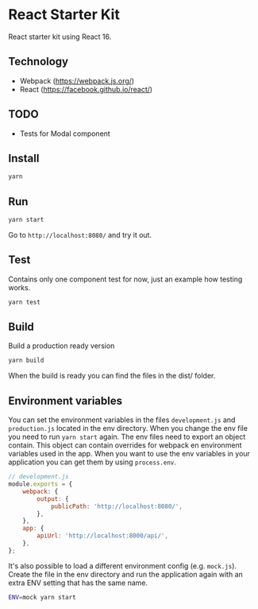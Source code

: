 # React Starter Kit
React starter kit using React 16.

## Technology
- Webpack (https://webpack.js.org/)
- React (https://facebook.github.io/react/)

## TODO
- Tests for Modal component

## Install

```bash
yarn
```

## Run
```bash
yarn start
```

Go to `http://localhost:8080/` and try it out.

## Test
Contains only one component test for now, just an example how testing works.

```bash
yarn test
```

## Build
Build a production ready version

```bash
yarn build
```

When the build is ready you can find the files in the dist/ folder.

## Environment variables
You can set the environment variables in the files `development.js` and `production.js` located in the env directory. When you change the env file you need to run `yarn start` again. The env files need to export an object contain. This object can contain overrides for webpack en environment variables used in the app. When you want to use the env variables in your application you can get them by using `process.env`.

```js
// development.js
module.exports = {
    webpack: {
        output: {
            publicPath: 'http://localhost:8080/',
        },
    },
    app: {
        apiUrl: 'http://localhost:8000/api/',
    },
};
```

It's also possible to load a different environment config (e.g. `mock.js`). Create the file in the env directory and run the application again with an extra ENV setting that has the same name.

```bash
ENV=mock yarn start
```
